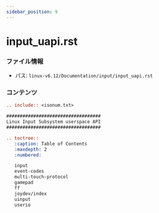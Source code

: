 ```yaml
---
sidebar_position: 9
---
```

# input_uapi.rst

### ファイル情報

- パス: `linux-v6.12/Documentation/input/input_uapi.rst`

### コンテンツ

```rst
.. include:: <isonum.txt>

###################################
Linux Input Subsystem userspace API
###################################

.. toctree::
   :caption: Table of Contents
   :maxdepth: 2
   :numbered:

   input
   event-codes
   multi-touch-protocol
   gamepad
   ff
   joydev/index
   uinput
   userio

```
